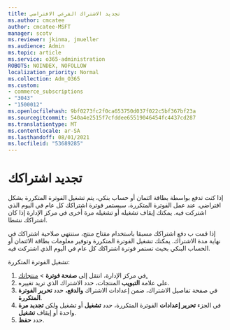 ```yaml
---
title: تجديد الاشتراك الفرعي الافتراضي
ms.author: cmcatee
author: cmcatee-MSFT
manager: scotv
ms.reviewer: jkinma, jmueller
ms.audience: Admin
ms.topic: article
ms.service: o365-administration
ROBOTS: NOINDEX, NOFOLLOW
localization_priority: Normal
ms.collection: Adm_O365
ms.custom:
- commerce_subscriptions
- "3043"
- "1500012"
ms.openlocfilehash: 9bf0273fc2f0ca653750d037f022c5bf367bf23a
ms.sourcegitcommit: 540a4e2515f7cfddee65519046454fc4437cd287
ms.translationtype: MT
ms.contentlocale: ar-SA
ms.lasthandoff: 08/01/2021
ms.locfileid: "53689285"
---
```

# <a name="renewing-your-subscription"></a>تجديد اشتراكك

إذا كنت تدفع بواسطة بطاقة ائتمان أو حساب بنكي، يتم تشغيل الفوترة المتكررة بشكل افتراضي. عند عمل الفوترة المتكررة، سيستمر فوترة اشتراكك كل عام في اليوم الذي اشتركت فيه. يمكنك إيقاف تشغيله أو تشغيله مرة أخرى في مركز الإدارة إذا كان اشتراكك نشطا.

إذا قمت ب دفع اشتراكك مسبقا باستخدام مفتاح منتج، ستنتهي صلاحية اشتراكك في نهاية مدة الاشتراك. يمكنك تشغيل الفوترة المتكررة وتوفير معلومات بطاقة الائتمان أو الحساب البنكي بحيث تستمر فوترة اشتراكك كل عام في اليوم الذي اشتركت فيه.

تشغيل الفوترة المتكررة:

1. في مركز الإدارة، انتقل إلى **صفحة فوترة**  >  [منتجاتك.](https://go.microsoft.com/fwlink/p/?linkid=842054)
2. على علامة **التبويب** المنتجات، حدد الاشتراك الذي تريد تغييره.
3. في صفحة تفاصيل الاشتراك، ضمن إعدادات الاشتراك **والدفع،** حدد **تحرير الفوترة المتكررة**.
4. في الجزء **تحرير إعدادات** الفوترة المتكررة، حدد **تشغيل** أو تشغيل ولكن **تجديد مرة** واحدة أو إيقاف **تشغيل**.
5. حدد **حفظ**. 